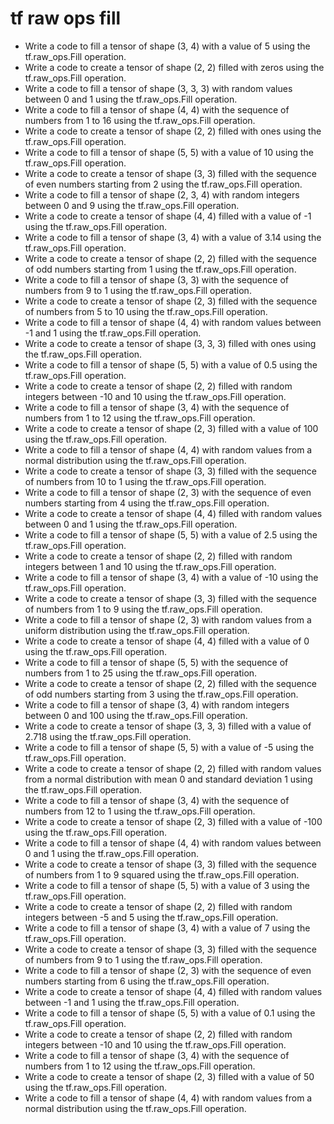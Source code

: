# tf raw ops fill

- Write a code to fill a tensor of shape (3, 4) with a value of 5 using the tf.raw_ops.Fill operation.
- Write a code to create a tensor of shape (2, 2) filled with zeros using the tf.raw_ops.Fill operation.
- Write a code to fill a tensor of shape (3, 3, 3) with random values between 0 and 1 using the tf.raw_ops.Fill operation.
- Write a code to fill a tensor of shape (4, 4) with the sequence of numbers from 1 to 16 using the tf.raw_ops.Fill operation.
- Write a code to create a tensor of shape (2, 2) filled with ones using the tf.raw_ops.Fill operation.
- Write a code to fill a tensor of shape (5, 5) with a value of 10 using the tf.raw_ops.Fill operation.
- Write a code to create a tensor of shape (3, 3) filled with the sequence of even numbers starting from 2 using the tf.raw_ops.Fill operation.
- Write a code to fill a tensor of shape (2, 3, 4) with random integers between 0 and 9 using the tf.raw_ops.Fill operation.
- Write a code to create a tensor of shape (4, 4) filled with a value of -1 using the tf.raw_ops.Fill operation.
- Write a code to fill a tensor of shape (3, 4) with a value of 3.14 using the tf.raw_ops.Fill operation.
- Write a code to create a tensor of shape (2, 2) filled with the sequence of odd numbers starting from 1 using the tf.raw_ops.Fill operation.
- Write a code to fill a tensor of shape (3, 3) with the sequence of numbers from 9 to 1 using the tf.raw_ops.Fill operation.
- Write a code to create a tensor of shape (2, 3) filled with the sequence of numbers from 5 to 10 using the tf.raw_ops.Fill operation.
- Write a code to fill a tensor of shape (4, 4) with random values between -1 and 1 using the tf.raw_ops.Fill operation.
- Write a code to create a tensor of shape (3, 3, 3) filled with ones using the tf.raw_ops.Fill operation.
- Write a code to fill a tensor of shape (5, 5) with a value of 0.5 using the tf.raw_ops.Fill operation.
- Write a code to create a tensor of shape (2, 2) filled with random integers between -10 and 10 using the tf.raw_ops.Fill operation.
- Write a code to fill a tensor of shape (3, 4) with the sequence of numbers from 1 to 12 using the tf.raw_ops.Fill operation.
- Write a code to create a tensor of shape (2, 3) filled with a value of 100 using the tf.raw_ops.Fill operation.
- Write a code to fill a tensor of shape (4, 4) with random values from a normal distribution using the tf.raw_ops.Fill operation.
- Write a code to create a tensor of shape (3, 3) filled with the sequence of numbers from 10 to 1 using the tf.raw_ops.Fill operation.
- Write a code to fill a tensor of shape (2, 3) with the sequence of even numbers starting from 4 using the tf.raw_ops.Fill operation.
- Write a code to create a tensor of shape (4, 4) filled with random values between 0 and 1 using the tf.raw_ops.Fill operation.
- Write a code to fill a tensor of shape (5, 5) with a value of 2.5 using the tf.raw_ops.Fill operation.
- Write a code to create a tensor of shape (2, 2) filled with random integers between 1 and 10 using the tf.raw_ops.Fill operation.
- Write a code to fill a tensor of shape (3, 4) with a value of -10 using the tf.raw_ops.Fill operation.
- Write a code to create a tensor of shape (3, 3) filled with the sequence of numbers from 1 to 9 using the tf.raw_ops.Fill operation.
- Write a code to fill a tensor of shape (2, 3) with random values from a uniform distribution using the tf.raw_ops.Fill operation.
- Write a code to create a tensor of shape (4, 4) filled with a value of 0 using the tf.raw_ops.Fill operation.
- Write a code to fill a tensor of shape (5, 5) with the sequence of numbers from 1 to 25 using the tf.raw_ops.Fill operation.
- Write a code to create a tensor of shape (2, 2) filled with the sequence of odd numbers starting from 3 using the tf.raw_ops.Fill operation.
- Write a code to fill a tensor of shape (3, 4) with random integers between 0 and 100 using the tf.raw_ops.Fill operation.
- Write a code to create a tensor of shape (3, 3, 3) filled with a value of 2.718 using the tf.raw_ops.Fill operation.
- Write a code to fill a tensor of shape (5, 5) with a value of -5 using the tf.raw_ops.Fill operation.
- Write a code to create a tensor of shape (2, 2) filled with random values from a normal distribution with mean 0 and standard deviation 1 using the tf.raw_ops.Fill operation.
- Write a code to fill a tensor of shape (3, 4) with the sequence of numbers from 12 to 1 using the tf.raw_ops.Fill operation.
- Write a code to create a tensor of shape (2, 3) filled with a value of -100 using the tf.raw_ops.Fill operation.
- Write a code to fill a tensor of shape (4, 4) with random values between 0 and 1 using the tf.raw_ops.Fill operation.
- Write a code to create a tensor of shape (3, 3) filled with the sequence of numbers from 1 to 9 squared using the tf.raw_ops.Fill operation.
- Write a code to fill a tensor of shape (5, 5) with a value of 3 using the tf.raw_ops.Fill operation.
- Write a code to create a tensor of shape (2, 2) filled with random integers between -5 and 5 using the tf.raw_ops.Fill operation.
- Write a code to fill a tensor of shape (3, 4) with a value of 7 using the tf.raw_ops.Fill operation.
- Write a code to create a tensor of shape (3, 3) filled with the sequence of numbers from 9 to 1 using the tf.raw_ops.Fill operation.
- Write a code to fill a tensor of shape (2, 3) with the sequence of even numbers starting from 6 using the tf.raw_ops.Fill operation.
- Write a code to create a tensor of shape (4, 4) filled with random values between -1 and 1 using the tf.raw_ops.Fill operation.
- Write a code to fill a tensor of shape (5, 5) with a value of 0.1 using the tf.raw_ops.Fill operation.
- Write a code to create a tensor of shape (2, 2) filled with random integers between -10 and 10 using the tf.raw_ops.Fill operation.
- Write a code to fill a tensor of shape (3, 4) with the sequence of numbers from 1 to 12 using the tf.raw_ops.Fill operation.
- Write a code to create a tensor of shape (2, 3) filled with a value of 50 using the tf.raw_ops.Fill operation.
- Write a code to fill a tensor of shape (4, 4) with random values from a normal distribution using the tf.raw_ops.Fill operation.
